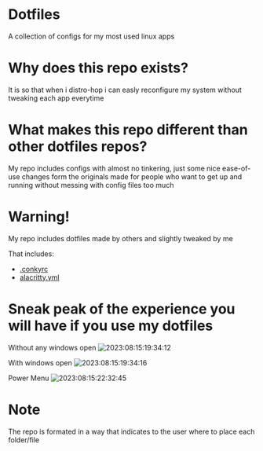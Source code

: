 # Dotfiles
A collection of configs for my most used linux apps

# Why does this repo exists?
It is so that when i distro-hop i can easly reconfigure my system without tweaking each app everytime

# What makes this repo different than other dotfiles repos?
My repo includes configs with almost no tinkering, just some nice ease-of-use changes form the originals
made for people who want to get up and running without messing with config files too much

# Warning!
My repo includes dotfiles made by others and slightly tweaked by me

That includes:
- [.conkyrc](https://gitlab.com/dwt1/dotfiles/-/blob/master/.config/conky/bspwm/doom-one-01.conkyrc?ref_type=heads)
- [alacritty.yml](https://github.com/tmcdonell/config-alacritty/blob/master/alacritty.yml)


# Sneak peak of the experience you will have if you use my dotfiles
Without any windows open
![2023:08:15:19:34:12](https://github.com/Freyja335/Dotfiles/assets/92382538/6a672d55-0261-4f21-8c16-6e4e498c03dd)

With windows open
![2023:08:15:19:34:16](https://github.com/Freyja335/Dotfiles/assets/92382538/534343c0-bb90-4863-887a-5ed8ecda9480)

Power Menu
![2023:08:15:22:32:45](https://github.com/Freyja335/Dotfiles/assets/92382538/4a13b1a0-b9ba-47f8-b91e-bd86411a8c44)


# Note
The repo is formated in a way that indicates to the user where to place each folder/file
